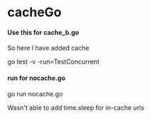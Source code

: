 # cacheGo

#### Use this for cache_b.go 
So here I have added cache

go test -v -run=TestConcurrent

#### run for nocache.go
go run nocache.go

Wasn't able to add time.sleep for in-cache urls
